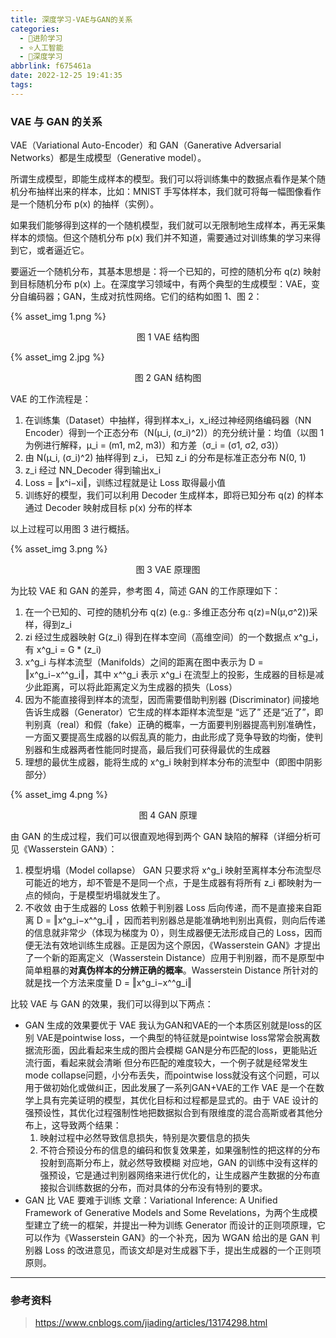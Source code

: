 ```yaml
---
title: 深度学习-VAE与GAN的关系
categories:
  - 🌙进阶学习
  - ⭐人工智能
  - 💫深度学习
abbrlink: f675461a
date: 2022-12-25 19:41:35
tags:
---
```


### VAE 与 GAN 的关系

VAE（Variational Auto-Encoder）和 GAN（Ganerative Adversarial Networks）都是生成模型（Generative model）。

所谓生成模型，即能生成样本的模型。我们可以将训练集中的数据点看作是某个随机分布抽样出来的样本，比如：MNIST 手写体样本，我们就可将每一幅图像看作是一个随机分布 p(x) 的抽样（实例）。

如果我们能够得到这样的一个随机模型，我们就可以无限制地生成样本，再无采集样本的烦恼。但这个随机分布 p(x) 我们并不知道，需要通过对训练集的学习来得到它，或者逼近它。

要逼近一个随机分布，其基本思想是：将一个已知的，可控的随机分布 q(z) 映射到目标随机分布 p(x) 上。在深度学习领域中，有两个典型的生成模型：VAE，变分自编码器；GAN，生成对抗性网络。它们的结构如图 1、图 2：

{% asset_img 1.png %}
<p style="text-align:center">图 1 VAE 结构图</p>

<!--more-->

{% asset_img 2.jpg %}
<p style="text-align:center">图 2 GAN 结构图</p>

VAE 的工作流程是：
1. 在训练集（Dataset）中抽样，得到样本x_i，x_i经过神经网络编码器（NN Encoder）得到一个正态分布（N(μ_i, (σ_i)^2)）的充分统计量：均值（以图 1 为例进行解释，μ_i = (m1, m2, m3)）和方差（σ_i = (σ1, σ2, σ3)）
2. 由 N(μ_i, (σ_i)^2) 抽样得到 z_i， 已知 z_i 的分布是标准正态分布 N(0, 1)
3. z_i 经过 NN_Decoder 得到输出x_i
4. Loss = ‖x^i−xi‖，训练过程就是让 Loss 取得最小值
5. 训练好的模型，我们可以利用 Decoder 生成样本，即将已知分布 q(z) 的样本通过 Decoder 映射成目标 p(x) 分布的样本

以上过程可以用图 3 进行概括。

{% asset_img 3.png %}
<p style="text-align:center">图 3 VAE 原理图</p>

为比较 VAE 和 GAN 的差异，参考图 4，简述 GAN 的工作原理如下：
1. 在一个已知的、可控的随机分布 q(z) (e.g.: 多维正态分布 q(z)=N(μ,σ^2))采样，得到z_i
2. zi 经过生成器映射 G(z_i) 得到在样本空间（高维空间）的一个数据点 x^g_i，有 x^g_i = G * (z_i)
3. x^g_i 与样本流型（Manifolds）之间的距离在图中表示为 D = ‖x^g_i−x^^g_i‖，其中 x^^g_i 表示 x^g_i 在流型上的投影，生成器的目标是减少此距离，可以将此距离定义为生成器的损失（Loss）
4. 因为不能直接得到样本的流型，因而需要借助判别器 (Discriminator) 间接地告诉生成器（Generator）它生成的样本距样本流型是 “远了” 还是“近了”，即判别真（real）和假（fake）正确的概率，一方面要判别器提高判别准确性，一方面又要提高生成器的以假乱真的能力，由此形成了竞争导致的均衡，使判别器和生成器两者性能同时提高，最后我们可获得最优的生成器
5. 理想的最优生成器，能将生成的 x^g_i 映射到样本分布的流型中（即图中阴影部分）

{% asset_img 4.png %}
<p style="text-align:center">图 4 GAN 原理</p>

由 GAN 的生成过程，我们可以很直观地得到两个 GAN 缺陷的解释（详细分析可见《Wasserstein GAN》）：
1. 模型坍塌（Model collapse）
    GAN 只要求将 x^g_i 映射至离样本分布流型尽可能近的地方，却不管是不是同一个点，于是生成器有将所有 z_i 都映射为一点的倾向，于是模型坍塌就发生了。
2. 不收敛 由于生成器的 Loss 依赖于判别器 Loss 后向传递，而不是直接来自距离 D = ‖x^g_i−x^^g_i‖ ，因而若判别器总是能准确地判别出真假，则向后传递的信息就非常少（体现为梯度为 0），则生成器便无法形成自己的 Loss，因而便无法有效地训练生成器。正是因为这个原因，《Wasserstein GAN》才提出了一个新的距离定义（Wasserstein Distance）应用于判别器，而不是原型中简单粗暴的**对真伪样本的分辨正确的概率**。Wasserstein Distance 所针对的就是找一个方法来度量 D = ‖x^g_i−x^^g_i‖

比较 VAE 与 GAN 的效果，我们可以得到以下两点：
- GAN 生成的效果要优于 VAE
    我认为GAN和VAE的一个本质区别就是loss的区别
    VAE是pointwise loss，一个典型的特征就是pointwise loss常常会脱离数据流形面，因此看起来生成的图片会模糊
    GAN是分布匹配的loss，更能贴近流行面，看起来就会清晰
    但分布匹配的难度较大，一个例子就是经常发生mode collapse问题，小分布丢失，而pointwise loss就没有这个问题，可以用于做初始化或做纠正，因此发展了一系列GAN+VAE的工作
    VAE 是一个在数学上具有完美证明的模型，其优化目标和过程都是显式的。由于 VAE 设计的强预设性，其优化过程强制性地把数据拟合到有限维度的混合高斯或者其他分布上，这导致两个结果：
    1. 映射过程中必然导致信息损失，特别是次要信息的损失
    2. 不符合预设分布的信息的编码和恢复效果差，如果强制性的把这样的分布投射到高斯分布上，就必然导致模糊
    对应地，GAN 的训练中没有这样的强预设，它是通过判别器网络来进行优化的，让生成器产生数据的分布直接拟合训练数据的分布，而对具体的分布没有特别的要求。
- GAN 比 VAE 要难于训练
    文章：Variational Inference: A Unified Framework of Generative Models and Some Revelations，为两个生成模型建立了统一的框架，并提出一种为训练 Generator 而设计的正则项原理，它可以作为《Wasserstein GAN》的一个补充，因为 WGAN 给出的是 GAN 判别器 Loss 的改进意见，而该文却是对生成器下手，提出生成器的一个正则项原则。

***

### 参考资料

> <https://www.cnblogs.com/jiading/articles/13174298.html>
